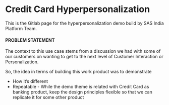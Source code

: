 # Credit Card Hyperpersonalization

This is the Gitlab page for the hyperpersonalization demo build by SAS India Platform Team.

#### PROBLEM STATEMENT

The context to this use case stems from a discussion we had with some of our customers on wanting to get to the next level of Customer Interaction or Personalization.

So, the idea in terms of building this work product was to demonstrate

* How it’s different
* Repeatable - While the demo theme is related with Credit Card as banking product, keep the design principles flexible so that we can replicate it for some other product 
 


